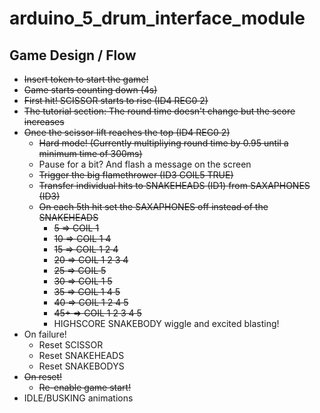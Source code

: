 # arduino_5_drum_interface_module

## Game Design / Flow
 - ~~Insert token to start the game!~~
 - ~~Game starts counting down (4s)~~
 - ~~First hit! SCISSOR starts to rise (ID4 REG0 2)~~
 - ~~The tutorial section: The round time doesn't change but the score increases~~
 - ~~Once the scissor lift reaches the top (ID4 REG0 2)~~
    -   ~~Hard mode! (Currently multipliying round time by 0.95 until a minimum time of 300ms)~~
    -   Pause for a bit? And flash a message on the screen
    -   ~~Trigger the big flamethrower (ID3 COIL5 TRUE)~~
    -   ~~Transfer individual hits to SNAKEHEADS (ID1) from SAXAPHONES (ID3)~~
    -   ~~On each 5th hit set the SAXAPHONES off instead of the SNAKEHEADS~~
        -   ~~5 &rArr;  COIL 1~~
        -   ~~10 &rArr; COIL 1 4~~
        -   ~~15 &rArr; COIL 1 2 4~~
        -   ~~20 &rArr; COIL 1 2 3 4~~
        -   ~~25 &rArr; COIL 5~~
        -   ~~30 &rArr; COIL 1 5~~
        -   ~~35 &rArr; COIL 1 4 5~~
        -   ~~40 &rArr; COIL 1 2 4 5~~
        -   ~~45+ &rArr; COIL 1 2 3 4 5~~
        -   HIGHSCORE SNAKEBODY wiggle and excited blasting!
- On failure!
    - Reset SCISSOR
    - Reset SNAKEHEADS
    - Reset SNAKEBODYS
- ~~On reset!~~
    - ~~Re-enable game start!~~
- IDLE/BUSKING animations
